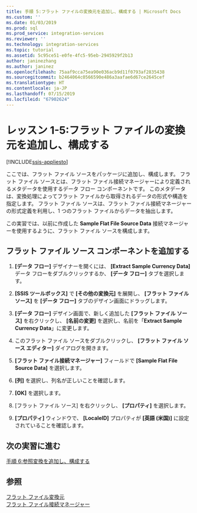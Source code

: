 ```yaml
---
title: 手順 5:フラット ファイルの変換元を追加し、構成する | Microsoft Docs
ms.custom: ''
ms.date: 01/03/2019
ms.prod: sql
ms.prod_service: integration-services
ms.reviewer: ''
ms.technology: integration-services
ms.topic: tutorial
ms.assetid: 5c95ce51-e0fe-4fc5-95eb-2945929f2b13
author: janinezhang
ms.author: janinez
ms.openlocfilehash: 75aaf9cca75ea90e036acb9d11f0793af2835438
ms.sourcegitcommit: b2464064c0566590e486a3aafae6d67ce2645cef
ms.translationtype: HT
ms.contentlocale: ja-JP
ms.lasthandoff: 07/15/2019
ms.locfileid: "67902624"
---
```

# <a name="lesson-1-5-add-and-configure-the-flat-file-source"></a>レッスン 1-5:フラット ファイルの変換元を追加し、構成する

[!INCLUDE[ssis-appliesto](../includes/ssis-appliesto-ssvrpluslinux-asdb-asdw-xxx.md)]


ここでは、フラット ファイル ソースをパッケージに追加し、構成します。 フラット ファイル ソースとは、フラット ファイル接続マネージャーにより定義されるメタデータを使用するデータ フロー コンポーネントです。 このメタデータは、変換処理によってフラット ファイルから取得されるデータの形式や構造を指定します。 フラット ファイル ソースは、フラット ファイル接続マネージャーの形式定義を利用し、1 つのフラット ファイルからデータを抽出します。  
  
この実習では、以前に作成した **Sample Flat File Source Data** 接続マネージャーを使用するように、フラット ファイル ソースを構成します。  
  
## <a name="add-a-flat-file-source-component"></a>フラット ファイル ソース コンポーネントを追加する  
  
1.  **[データ フロー]** デザイナーを開くには、 **[Extract Sample Currency Data]** データ フローをダブルクリックするか、 **[データ フロー]** タブを選択します。  
  
2.  **[SSIS ツールボックス]** で **[その他の変換元]** を展開し、 **[フラット ファイル ソース]** を **[データ フロー]** タブのデザイン画面にドラッグします。  
  
3.  **[データ フロー]** デザイン画面で、新しく追加した **[フラット ファイル ソース]** を右クリックし、 **[名前の変更]** を選択し、名前を「**Extract Sample Currency Data**」に変更します。  
  
4.  このフラット ファイル ソースをダブルクリックし、 **[フラット ファイル ソース エディター]** ダイアログを開きます。  
  
5.  **[フラット ファイル接続マネージャー]** フィールドで **[Sample Flat File Source Data]** を選択します。  
  
6.  **[列]** を選択し、列名が正しいことを確認します。  
  
7.  **[OK]** を選択します。  
  
8.  [フラット ファイル ソース] を右クリックし、 **[プロパティ]** を選択します。  
  
9. **[プロパティ]** ウィンドウで、 **[LocaleID]** プロパティが **[英語 (米国)]** に設定されていることを確認します。  
  
## <a name="go-to-next-task"></a>次の実習に進む
[手順 6:参照変換を追加し、構成する](../integration-services/lesson-1-6-adding-and-configuring-the-lookup-transformations.md)  
  
## <a name="see-also"></a>参照  
[フラット ファイル変換元](../integration-services/data-flow/flat-file-source.md)  
[フラット ファイル接続マネージャー](../integration-services/connection-manager/flat-file-connection-manager.md)  
  
  
  

